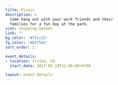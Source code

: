 ```yaml
---
title: Picnic
description: >
  Come hang out with your work friends and their
  families for a fun day at the park.
icon: shopping-basket
link: ""
bg_color: '#ffcc22'
fg_color: '#b27542'
sort_order: 1

event_details:
- location: Irvine, CA
  start_date: 2017-05-19T12:00:00+0700

layout: event-details
---
```

